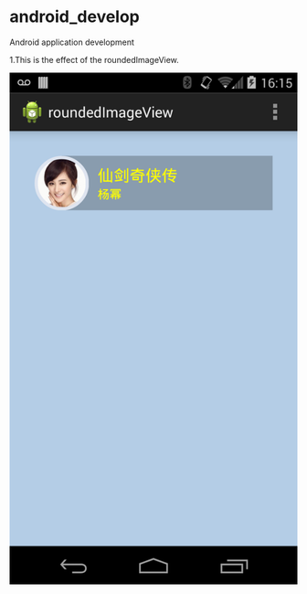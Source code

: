 android_develop
===============

Android application development

1.This is the effect of the roundedImageView.

![alt tag](https://raw.githubusercontent.com/yuxiaohui78/android_develop/master/roundedImageView/snapshot/roundedImageview.png)

